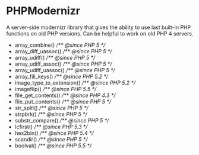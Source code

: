 PHPModernizr
============

A server-side modernizr library that gives the ability to use last built-in PHP functions on old PHP versions.
Can be helpful to work on old PHP 4 servers.

- array_combine()               _/** @since PHP 5 */_
- array_diff_uassoc()           _/** @since PHP 5 */_
- array_udiff()                 _/** @since PHP 5 */_
- array_udiff_assoc()           _/** @since PHP 5 */_
- array_udiff_uassoc()          _/** @since PHP 5 */_
- array_fill_keys()             _/** @since PHP 5.2 */_
- image_type_to_extension()     _/** @since PHP 5.2 */_
- imageflip()                   _/** @since PHP 5.5 */_
- file_get_contents()           _/** @since PHP 4.3 */_
- file_put_contents()           _/** @since PHP 5 */_
- str_split()                   _/** @since PHP 5 */_
- strpbrk()                     _/** @since PHP 5 */_
- substr_compare()              _/** @since PHP 5 */_
- lcfirst()                     _/** @since PHP 5.3 */_
- hex2bin()                     _/** @since PHP 5.4 */_
- scandir()                     _/** @since PHP 5 */_
- boolval()                     _/** @since PHP 5.5 */_
